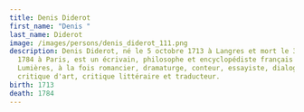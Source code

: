 ```yaml
---
title: Denis Diderot
first_name: "Denis "
last_name: Diderot
image: /images/persons/denis_diderot_111.png
description: Denis Diderot, né le 5 octobre 1713 à Langres et mort le 31 juillet
  1784 à Paris, est un écrivain, philosophe et encyclopédiste français des
  Lumières, à la fois romancier, dramaturge, conteur, essayiste, dialoguiste,
  critique d'art, critique littéraire et traducteur.
birth: 1713
death: 1784
---
```

